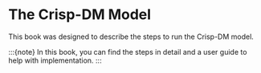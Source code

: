 # The Crisp-DM Model

This book was designed to describe the steps to run the Crisp-DM model.


:::{note}
In this book, you can find the steps in detail and a user guide to help with implementation.
:::
